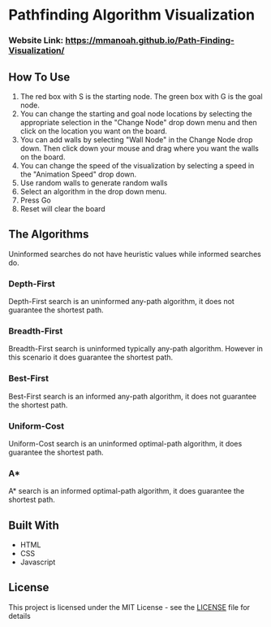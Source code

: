 # Pathfinding Algorithm Visualization

### Website Link: https://mmanoah.github.io/Path-Finding-Visualization/

## How To Use

1. The red box with S is the starting node. The green box with G is the goal node.
2. You can change the starting and goal node locations by selecting the appropriate selection in the "Change Node" drop down menu and then click on the location you want on the board.
3. You can add walls by selecting "Wall Node" in the Change Node drop down. Then click down your mouse and drag where you want the walls on the board.
4. You can change the speed of the visualization by selecting a speed in the "Animation Speed" drop down.
5. Use random walls to generate random walls
6. Select an algorithm in the drop down menu.
7. Press Go
8. Reset will clear the board
## The Algorithms
Uninformed searches do not have heuristic values while informed searches do.
### Depth-First
Depth-First search is an uninformed any-path algorithm, it does not guarantee the shortest path.

### Breadth-First
Breadth-First search is uninformed typically any-path algorithm. However in this scenario it does guarantee the shortest path. 

### Best-First
Best-First search is an informed any-path algorithm, it does not guarantee the shortest path. 

### Uniform-Cost
Uniform-Cost search is an uninformed optimal-path algorithm, it does guarantee the shortest path. 

### A*
A* search is an informed optimal-path algorithm, it does guarantee the shortest path. 

## Built With

* HTML
* CSS
* Javascript

## License

This project is licensed under the MIT License - see the [LICENSE](LICENSE) file for details

